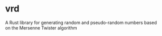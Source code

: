 # vrd
A Rust library for generating random and pseudo-random numbers based on the Mersenne Twister algorithm
